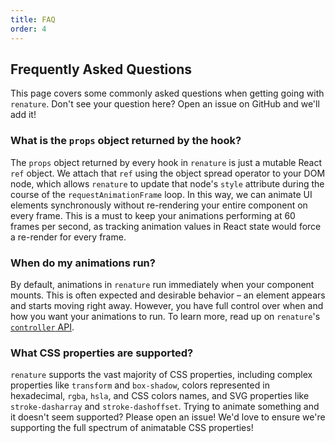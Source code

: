 ```yaml
---
title: FAQ
order: 4
---
```


## Frequently Asked Questions

This page covers some commonly asked questions when getting going with `renature`. Don't see your question here? Open an issue on GitHub and we'll add it!

### What is the `props` object returned by the hook?

The `props` object returned by every hook in `renature` is just a mutable React `ref` object. We attach that `ref` using the object spread operator to your DOM node, which allows `renature` to update that node's `style` attribute during the course of the `requestAnimationFrame` loop. In this way, we can animate UI elements synchronously without re-rendering your entire component on every frame. This is a must to keep your animations performing at 60 frames per second, as tracking animation values in React state would force a re-render for every frame.

### When do my animations run?

By default, animations in `renature` run immediately when your component mounts. This is often expected and desirable behavior – an element appears and starts moving right away. However, you have full control over when and how you want your animations to run. To learn more, read up on `renature`'s [`controller` API](./controlling-animation-states#the-controller-api).

### What CSS properties are supported?

`renature` supports the vast majority of CSS properties, including complex properties like `transform` and `box-shadow`, colors represented in hexadecimal, `rgba`, `hsla`, and CSS colors names, and SVG properties like `stroke-dasharray` and `stroke-dashoffset`. Trying to animate something and it doesn't seem supported? Please open an issue! We'd love to ensure we're supporting the full spectrum of animatable CSS properties!
